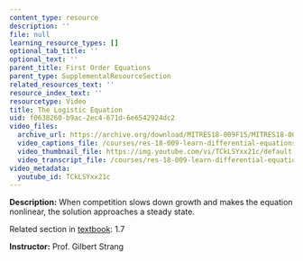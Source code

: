 ```yaml
---
content_type: resource
description: ''
file: null
learning_resource_types: []
optional_tab_title: ''
optional_text: ''
parent_title: First Order Equations
parent_type: SupplementalResourceSection
related_resources_text: ''
resource_index_text: ''
resourcetype: Video
title: The Logistic Equation
uid: f0638260-b9ac-2ec4-671d-6e6542924dc2
video_files:
  archive_url: https://archive.org/download/MITRES18-009F15/MITRES18-009F15_1_7_Logistic_Equation_300k.mp4
  video_captions_file: /courses/res-18-009-learn-differential-equations-up-close-with-gilbert-strang-and-cleve-moler-fall-2015/6d2412c8ca0f5a5786e351968e7afdb3_TCkLSYxx21c.vtt
  video_thumbnail_file: https://img.youtube.com/vi/TCkLSYxx21c/default.jpg
  video_transcript_file: /courses/res-18-009-learn-differential-equations-up-close-with-gilbert-strang-and-cleve-moler-fall-2015/5d94e05628c05d451922bf2660f41e54_TCkLSYxx21c.pdf
video_metadata:
  youtube_id: TCkLSYxx21c
---
```


**Description:** When competition slows down growth and makes the equation nonlinear, the solution approaches a steady state.

Related section in [textbook](http://www-math.mit.edu/~gs/dela/): 1.7

**Instructor:** Prof. Gilbert Strang